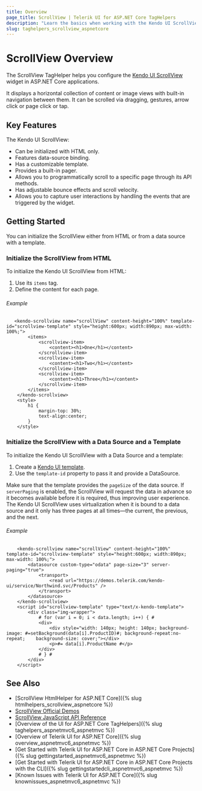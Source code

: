 ```yaml
---
title: Overview
page_title: ScrollView | Telerik UI for ASP.NET Core TagHelpers
description: "Learn the basics when working with the Kendo UI ScrollView for ASP.NET Core (MVC 6 or ASP.NET Core MVC)."
slug: taghelpers_scrollview_aspnetcore
---
```


# ScrollView Overview

The ScrollView TagHelper helps you configure the [Kendo UI ScrollView](https://demos.telerik.com/kendo-ui/scrollview/index) widget in ASP.NET Core applications.

It displays a horizontal collection of content or image views with built-in navigation between them. It can be scrolled via dragging, gestures, arrow click or page click or tap.

## Key Features

The Kendo UI ScrollView:

* Can be initialized with HTML only.
* Features data-source binding.
* Has a customizable template.
* Provides a built-in pager.
* Allows you to programmatically scroll to a specific page through its API methods.
* Has adjustable bounce effects and scroll velocity.
* Allows you to capture user interactions by handling the events that are triggered by the widget.

## Getting Started

You can initialize the ScrollView either from HTML or from a data source with a template.

### Initialize the ScrollView from HTML

To initialize the Kendo UI ScrollView from HTML:

1. Use its `items` tag.
1. Define the content for each page.

###### Example

```
   <kendo-scrollview name="scrollView" content-height="100%" template-id="scrollview-template" style="height:600px; width:890px; max-width: 100%;">
        <items>
            <scrollview-item>
                <content><h1>One</h1></content>
            </scrollview-item>
            <scrollview-item>
                <content><h1>Two</h1></content>
            </scrollview-item>
            <scrollview-item>
                <content><h1>Three</h1></content>
            </scrollview-item>
        </items>
    </kendo-scrollview>
    <style>
        h1 {
            margin-top: 30%;
            text-align:center;
        }
    </style>
```

### Initialize the ScrollView with a Data Source and a Template

To initialize the Kendo UI ScrollView with a Data Source and a template:

1. Create a [Kendo UI template](https://docs.telerik.com/kendo-ui/framework/templates/overview).
1. Use the `template-id` property to pass it and provide a DataSource.

Make sure that the template provides the `pageSize` of the data source. If `serverPaging` is enabled, the ScrollView will request the data in advance so it becomes available before it is required, thus improving user experience. The Kendo UI ScrollView uses virtualization when it is bound to a data source and it only has three pages at all times&mdash;the current, the previous, and the next.

###### Example

```
    <kendo-scrollview name="scrollView" content-height="100%" template-id="scrollview-template" style="height:600px; width:890px; max-width: 100%;">
        <datasource custom-type="odata" page-size="3" server-paging="true">
            <transport>
                <read url="https://demos.telerik.com/kendo-ui/service/Northwind.svc/Products" />
            </transport>
        </datasource>
    </kendo-scrollview>
    <script id="scrollview-template" type="text/x-kendo-template">
        <div class="img-wrapper">
            # for (var i = 0; i < data.length; i++) { #
            <div>
                <div style="width: 140px; height: 140px; background-image: #=setBackground(data[i].ProductID)#; background-repeat:no-repeat;    background-size: cover;"></div>
                <p>#= data[i].ProductName #</p>
            </div>
            # } #
        </div>
    </script>
```

## See Also

* [ScrollView HtmlHelper for ASP.NET Core]({% slug htmlhelpers_scrollview_aspnetcore %})
* [ScrollView Official Demos](https://demos.telerik.com/aspnet-core/scrollview/tag-helper)
* [ScrollView JavaScript API Reference](https://docs.telerik.com/kendo-ui/api/javascript/ui/scrollview)
* [Overview of the UI for ASP.NET Core TagHelpers]({% slug taghelpers_aspnetmvc6_aspnetmvc %})
* [Overview of Telerik UI for ASP.NET Core]({% slug overview_aspnetmvc6_aspnetmvc %})
* [Get Started with Telerik UI for ASP.NET Core in ASP.NET Core Projects]({% slug gettingstarted_aspnetmvc6_aspnetmvc %})
* [Get Started with Telerik UI for ASP.NET Core in ASP.NET Core Projects with the CLI]({% slug gettingstartedcli_aspnetmvc6_aspnetmvc %})
* [Known Issues with Telerik UI for ASP.NET Core]({% slug knownissues_aspnetmvc6_aspnetmvc %})
